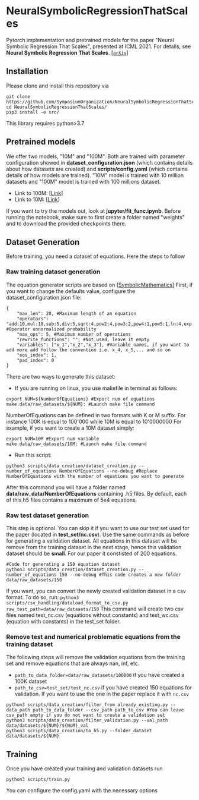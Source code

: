 # NeuralSymbolicRegressionThatScales

Pytorch implementation and pretrained models for the paper "Neural Symbolic Regression That Scales", presented at ICML 2021. 
For details, see **Neural Symbolic Regression That Scales**.  [[`arXiv`](https://arxiv.org/pdf/2106.06427.pdf)] 


## Installation
Please clone and install this repository via

```
git clone https://github.com/SymposiumOrganization/NeuralSymbolicRegressionThatScales.git
cd NeuralSymbolicRegressionThatScales/
pip3 install -e src/
```

This library requires python>3.7



## Pretrained models
We offer two models, "10M" and "100M".  Both are trained with parameter configuration showed in **dataset_configuration.json** (which contains details about how datasets are created) and **scripts/config.yaml** (which contains details of how models are trained). "10M" model is trained with 10 million datasets and "100M" model is trained with 100 millions dataset.

* Link to 100M: [[Link](https://drive.google.com/drive/folders/1LTKUX-KhoUbW-WOx-ZJ8KitxK7Nov41G?usp=sharing)]
* Link to 10M: [[Link](https://drive.google.com/file/d/1cNZq3dLnSUKEm-ujDl2mb2cCCorv7kOC/view?usp=sharing)]

If you want to try the models out, look at **jupyter/fit_func.ipynb**. Before running the notebook, make sure to first create a folder named "weights" and to download the provided checkpoints there.


## Dataset Generation
Before training, you need a dataset of equations. Here the steps to follow

### Raw training dataset generation
The equation generator scripts are based on [[SymbolicMathematics](https://github.com/facebookresearch/SymbolicMathematics)]
First, if you want to change the defaults value, configure the dataset_configuration.json file:
```
{
    "max_len": 20, #Maximum length of an equation
    "operators": "add:10,mul:10,sub:5,div:5,sqrt:4,pow2:4,pow3:2,pow4:1,pow5:1,ln:4,exp:4,sin:4,cos:4,tan:4,asin:2", #Operator unnormalized probability
    "max_ops": 5, #Maximum number of operations
    "rewrite_functions": "", #Not used, leave it empty
    "variables": ["x_1","x_2","x_3"], #Variable names, if you want to add more add follow the convention i.e. x_4, x_5,... and so on
    "eos_index": 1,
    "pad_index": 0
}
```
There are two ways to generate this dataset:

* If you are running on linux, you use makefile in terminal as follows:
```
export NUM=${NumberOfEquations} #Export num of equations
make data/raw_datasets/${NUM}: #Launch make file command
```
NumberOfEquations can be defined in two formats with K or M suffix. For instance 100K is equal to 100'000 while 10M is equal to 10'0000000
For example, if you want to create a 10M dataset simply:

```
export NUM=10M #Export num variable
make data/raw_datasets/10M: #Launch make file command
```

* Run this script: 
```
python3 scripts/data_creation/dataset_creation.py --number_of_equations NumberOfEquations --no-debug #Replace NumberOfEquations with the number of equations you want to generate
```

After this command you will have a folder named **data/raw_data/NumberOfEquations** containing .h5 files. By default, each of this h5 files contains a maximum of 5e4 equations. 


### Raw test dataset generation
This step is optional. You can skip it if you want to use our test set used for the paper (located in **test_set/nc.csv**).
Use the same commands as before for generating a validation dataset. All equations in this dataset will be remove from the training dataset in the next stage, 
hence this validation dataset should be **small**. For our paper it constisted of 200 equations.

```
#Code for generating a 150 equation dataset 
python3 scripts/data_creation/dataset_creation.py --number_of_equations 150 --no-debug #This code creates a new folder data/raw_datasets/150
```

If you want, you can convert the newly created validation dataset in a csv format. 
To do so, run: `python3 scripts/csv_handling/dataload_format_to_csv.py raw_test_path=data/raw_datasets/150`
This command will create two csv files named test_nc.csv (equations without constants) and test_wc.csv (equation with constants) in the test_set folder.

### Remove test and numerical problematic equations from the training dataset 
The following steps will remove the validation equations from the training set and remove equations that are always nan, inf, etc.
* `path_to_data_folder=data/raw_datasets/100000`  if you have created a 100K dataset
* `path_to_csv=test_set/test_nc.csv` if you have created 150 equations for validation. If you want to use the one in the paper replace it with `nc.csv`
```
python3 scripts/data_creation/filter_from_already_existing.py --data_path path_to_data_folder --csv_path path_to_csv #You can leave csv_path empty if you do not want to create a validation set
python3 scripts/data_creation/filter_validation.py --val_path data/datasets/${NUM}/${NUM}_val
python3 scripts/data_creation/to_h5.py --folder_dataset data/datasets/${NUM} 
```




## Training
Once you have created your training and validation datasets run 
```
python3 scripts/train.py
```
You can configure the config.yaml with the necessary options
